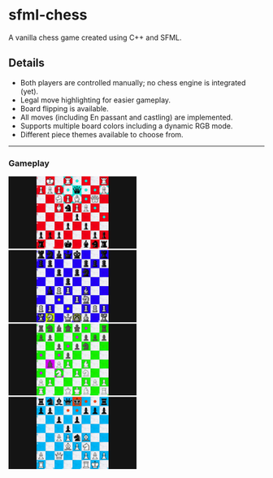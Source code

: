 # sfml-chess
A vanilla chess game created using C++ and SFML.

## Details

- Both players are controlled manually; no chess engine is integrated (yet).
- Legal move highlighting for easier gameplay.
- Board flipping is available.
- All moves (including En passant and castling) are implemented.
- Supports multiple board colors including a dynamic RGB mode.
- Different piece themes available to choose from.

---

### Gameplay

<div>
  <img src="https://github.com/Attaulhaleem/sfml-chess/blob/main/docs/gameplay_1.png" label="Gameplay 1" width="50%"/>
  <img src="https://github.com/Attaulhaleem/sfml-chess/blob/main/docs/gameplay_2.png" label="Gameplay 2" width="50%"/>
</div>

<div>
  <img src="https://github.com/Attaulhaleem/sfml-chess/blob/main/docs/gameplay_3.png" label="Gameplay 3" width="50%"/>
  <img src="https://github.com/Attaulhaleem/sfml-chess/blob/main/docs/gameplay_4.png" label="Gameplay 4" width="50%"/>
</div>
